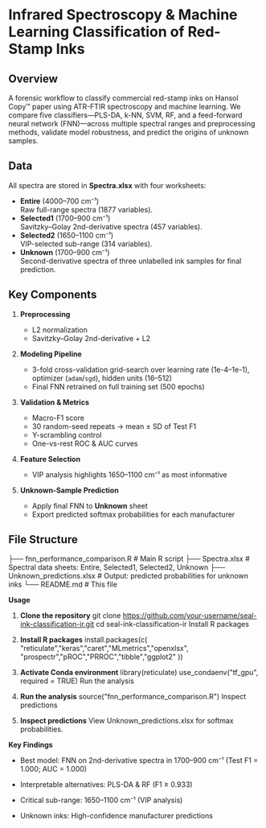 # Infrared Spectroscopy & Machine Learning Classification of Red-Stamp Inks

## Overview
A forensic workflow to classify commercial red-stamp inks on Hansol Copy™ paper using ATR-FTIR spectroscopy and machine learning. We compare five classifiers—PLS-DA, k-NN, SVM, RF, and a feed-forward neural network (FNN)—across multiple spectral ranges and preprocessing methods, validate model robustness, and predict the origins of unknown samples.

## Data  
All spectra are stored in **Spectra.xlsx** with four worksheets:

- **Entire** (4000–700 cm⁻¹)  
  Raw full-range spectra (1877 variables).  
- **Selected1** (1700–900 cm⁻¹)  
  Savitzky–Golay 2nd-derivative spectra (457 variables).  
- **Selected2** (1650–1100 cm⁻¹)  
  VIP-selected sub-range (314 variables).  
- **Unknown** (1700–900 cm⁻¹)  
  Second-derivative spectra of three unlabelled ink samples for final prediction.

## Key Components

1. **Preprocessing**  
   - L2 normalization  
   - Savitzky–Golay 2nd-derivative + L2

2. **Modeling Pipeline**  
   - 3-fold cross-validation grid-search over learning rate (1e-4–1e-1), optimizer (`adam`/`sgd`), hidden units (16–512)  
   - Final FNN retrained on full training set (500 epochs)

3. **Validation & Metrics**  
   - Macro-F1 score  
   - 30 random-seed repeats → mean ± SD of Test F1  
   - Y-scrambling control  
   - One-vs-rest ROC & AUC curves

4. **Feature Selection**  
   - VIP analysis highlights 1650–1100 cm⁻¹ as most informative

5. **Unknown-Sample Prediction**  
   - Apply final FNN to **Unknown** sheet  
   - Export predicted softmax probabilities for each manufacturer

## File Structure

├── fnn_performance_comparison.R # Main R script
├── Spectra.xlsx # Spectral data sheets: Entire, Selected1, Selected2, Unknown
├── Unknown_predictions.xlsx # Output: predicted probabilities for unknown inks
└── README.md # This file

**Usage**

1. **Clone the repository**
git clone https://github.com/your-username/seal-ink-classification-ir.git
cd seal-ink-classification-ir
Install R packages

2. **Install R packages**
install.packages(c(
  "reticulate","keras","caret","MLmetrics","openxlsx",
  "prospectr","pROC","PRROC","tibble","ggplot2"
))

3. **Activate Conda environment**
library(reticulate)
use_condaenv("tf_gpu", required = TRUE)
Run the analysis

4. **Run the analysis**
source("fnn_performance_comparison.R")
Inspect predictions

5. **Inspect predictions**
View Unknown_predictions.xlsx for softmax probabilities.

**Key Findings**
- Best model: FNN on 2nd-derivative spectra in 1700–900 cm⁻¹ (Test F1 = 1.000; AUC = 1.000)

- Interpretable alternatives: PLS-DA & RF (F1 ≥ 0.933)

- Critical sub-range: 1650–1100 cm⁻¹ (VIP analysis)

- Unknown inks: High-confidence manufacturer predictions
